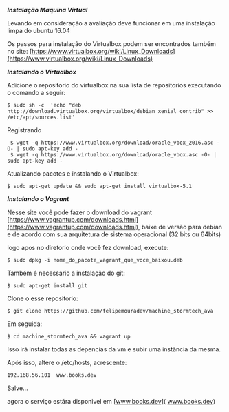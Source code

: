 ***Instalação Maquina Virtual***

Levando em consideração a avaliação deve funcionar em uma instalação limpa do ubuntu 16.04

Os passos para instalação do Virtualbox podem ser encontrados também no site:
[https://www.virtualbox.org/wiki/Linux_Downloads](https://www.virtualbox.org/wiki/Linux_Downloads)

***Instalando o Virtualbox***


Adicione o repositorio do virtualbox na sua lista de repositorios executando o comando a seguir:

```
$ sudo sh -c  'echo "deb http://download.virtualbox.org/virtualbox/debian xenial contrib" >> /etc/apt/sources.list'
```
Registrando

```
 $ wget -q https://www.virtualbox.org/download/oracle_vbox_2016.asc -O- | sudo apt-key add -
 $ wget -q https://www.virtualbox.org/download/oracle_vbox.asc -O- | sudo apt-key add -

```

Atualizando pacotes e instalando o Virtualbox:

```
$ sudo apt-get update && sudo apt-get install virtualbox-5.1
```

***Instalando o Vagrant***

Nesse site você pode fazer o download do vagrant [https://www.vagrantup.com/downloads.html](https://www.vagrantup.com/downloads.html), baixe de versão para debian e de acordo com sua arquitetura de sistema operacional (32 bits ou 64bits)

logo apos no diretorio onde você fez download, execute:

```
$ sudo dpkg -i nome_do_pacote_vagrant_que_voce_baixou.deb
```

Também é necessario a instalação do git:

```
$ sudo apt-get install git
```

Clone o esse repositorio:

```
$ git clone https://github.com/felipemouradev/machine_stormtech_ava
```

Em seguida:

```
$ cd machine_stormtech_ava && vagrant up
```


Isso irá instalar todas as depencias da vm e subir uma instância da mesma.

Após isso, altere o /etc/hosts, acrescente:

```
192.168.56.101  www.books.dev
```
Salve...

agora o serviço estára disponivel em [www.books.dev]( www.books.dev)

